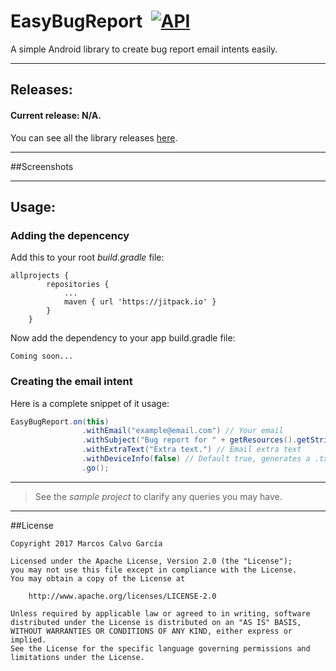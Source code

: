 # EasyBugReport  [![API](https://img.shields.io/badge/API-9%2B-blue.svg?style=flat)](https://android-arsenal.com/api?level=9)
A simple Android library to create bug report email intents easily.

---

## Releases:

#### Current release: N/A.

You can see all the library releases [here](https://github.com/marcoscgdev/EasyBugReport/releases).

---

##Screenshots

<!--<img src="https://raw.githubusercontent.com/marcoscgdev/HeaderDialog/master/screenshots/1.jpg" width="350">
<img src="https://raw.githubusercontent.com/marcoscgdev/HeaderDialog/master/screenshots/2.jpg" width="350">

<a href='https://play.google.com/store/apps/details?id=com.marcoscg.headerdialogsample'><img alt='Get it on Google Play' src='https://play.google.com/intl/en_us/badges/images/generic/en_badge_web_generic.png' height='90'/></a>-->

---

## Usage:

### Adding the depencency

Add this to your root *build.gradle* file:

```
allprojects {
		repositories {
			...
			maven { url 'https://jitpack.io' }
		}
	}
```

Now add the dependency to your app build.gradle file:

```
Coming soon...
```

### Creating the email intent

Here is a complete snippet of it usage:

```java
EasyBugReport.on(this)
                .withEmail("example@email.com") // Your email
                .withSubject("Bug report for " + getResources().getString(R.string.app_name)) // Email subject
                .withExtraText("Extra text.") // Email extra text
                .withDeviceInfo(false) // Default true, generates a .txt file with some user device info
                .go();
```

---
>See the *sample project* to clarify any queries you may have.

---

##License

```
Copyright 2017 Marcos Calvo García

Licensed under the Apache License, Version 2.0 (the "License");
you may not use this file except in compliance with the License.
You may obtain a copy of the License at

    http://www.apache.org/licenses/LICENSE-2.0

Unless required by applicable law or agreed to in writing, software
distributed under the License is distributed on an "AS IS" BASIS,
WITHOUT WARRANTIES OR CONDITIONS OF ANY KIND, either express or implied.
See the License for the specific language governing permissions and
limitations under the License.
```

